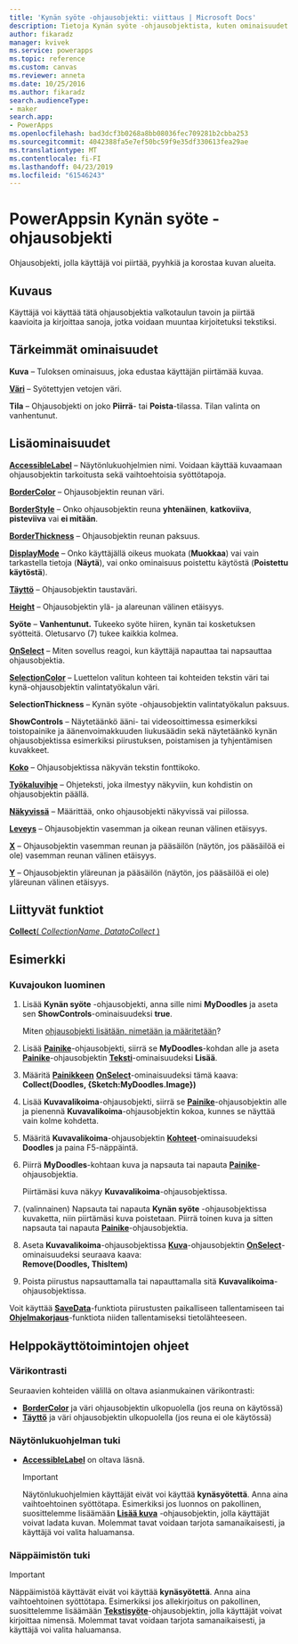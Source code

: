 ```yaml
---
title: 'Kynän syöte -ohjausobjekti: viittaus | Microsoft Docs'
description: Tietoja Kynän syöte -ohjausobjektista, kuten ominaisuudet ja esimerkkejä
author: fikaradz
manager: kvivek
ms.service: powerapps
ms.topic: reference
ms.custom: canvas
ms.reviewer: anneta
ms.date: 10/25/2016
ms.author: fikaradz
search.audienceType:
- maker
search.app:
- PowerApps
ms.openlocfilehash: bad3dcf3b0268a8bb08036fec709281b2cbba253
ms.sourcegitcommit: 4042388fa5e7ef50bc59f9e35df330613fea29ae
ms.translationtype: MT
ms.contentlocale: fi-FI
ms.lasthandoff: 04/23/2019
ms.locfileid: "61546243"
---
```

# <a name="pen-input-control-in-powerapps"></a>PowerAppsin Kynän syöte -ohjausobjekti
Ohjausobjekti, jolla käyttäjä voi piirtää, pyyhkiä ja korostaa kuvan alueita.

## <a name="description"></a>Kuvaus
Käyttäjä voi käyttää tätä ohjausobjektia valkotaulun tavoin ja piirtää kaavioita ja kirjoittaa sanoja, jotka voidaan muuntaa kirjoitetuksi tekstiksi.

## <a name="key-properties"></a>Tärkeimmät ominaisuudet
**Kuva** – Tuloksen ominaisuus, joka edustaa käyttäjän piirtämää kuvaa.

**[Väri](properties-color-border.md)** – Syötettyjen vetojen väri.

**Tila** – Ohjausobjekti on joko **Piirrä**- tai **Poista**-tilassa.  Tilan valinta on vanhentunut.

## <a name="additional-properties"></a>Lisäominaisuudet
**[AccessibleLabel](properties-accessibility.md)** – Näytönlukuohjelmien nimi. Voidaan käyttää kuvaamaan ohjausobjektin tarkoitusta sekä vaihtoehtoisia syöttötapoja.

**[BorderColor](properties-color-border.md)** – Ohjausobjektin reunan väri.

**[BorderStyle](properties-color-border.md)** – Onko ohjausobjektin reuna **yhtenäinen**, **katkoviiva**, **pisteviiva** vai **ei mitään**.

**[BorderThickness](properties-color-border.md)** – Ohjausobjektin reunan paksuus.

**[DisplayMode](properties-core.md)** – Onko käyttäjällä oikeus muokata (**Muokkaa**) vai vain tarkastella tietoja (**Näytä**), vai onko ominaisuus poistettu käytöstä (**Poistettu käytöstä**).

**[Täyttö](properties-color-border.md)** – Ohjausobjektin taustaväri.

**[Height](properties-size-location.md)** – Ohjausobjektin ylä- ja alareunan välinen etäisyys.

**Syöte** – **Vanhentunut.** Tukeeko syöte hiiren, kynän tai kosketuksen syötteitä.  Oletusarvo (7) tukee kaikkia kolmea.

**[OnSelect](properties-core.md)** – Miten sovellus reagoi, kun käyttäjä napauttaa tai napsauttaa ohjausobjektia.

**[SelectionColor](properties-color-border.md)** – Luettelon valitun kohteen tai kohteiden tekstin väri tai kynä-ohjausobjektin valintatyökalun väri.

**SelectionThickness** – Kynän syöte -ohjausobjektin valintatyökalun paksuus.

**ShowControls** – Näytetäänkö ääni- tai videosoittimessa esimerkiksi toistopainike ja äänenvoimakkuuden liukusäädin sekä näytetäänkö kynän ohjausobjektissa esimerkiksi piirustuksen, poistamisen ja tyhjentämisen kuvakkeet.

**[Koko](properties-text.md)** – Ohjausobjektissa näkyvän tekstin fonttikoko.

**[Työkaluvihje](properties-core.md)** – Ohjeteksti, joka ilmestyy näkyviin, kun kohdistin on ohjausobjektin päällä.

**[Näkyvissä](properties-core.md)** – Määrittää, onko ohjausobjekti näkyvissä vai piilossa.

**[Leveys](properties-size-location.md)** – Ohjausobjektin vasemman ja oikean reunan välinen etäisyys.

**[X](properties-size-location.md)** – Ohjausobjektin vasemman reunan ja pääsäilön (näytön, jos pääsäilöä ei ole) vasemman reunan välinen etäisyys.

**[Y](properties-size-location.md)** – Ohjausobjektin yläreunan ja pääsäilön (näytön, jos pääsäilöä ei ole) yläreunan välinen etäisyys.

## <a name="related-functions"></a>Liittyvät funktiot
[**Collect**( *CollectionName*, *DatatoCollect* )](../functions/function-clear-collect-clearcollect.md)

## <a name="example"></a>Esimerkki
### <a name="create-a-set-of-images"></a>Kuvajoukon luominen
1. Lisää **Kynän syöte** -ohjausobjekti, anna sille nimi **MyDoodles** ja aseta sen **ShowControls**-ominaisuudeksi **true**.
   
    Miten [ohjausobjekti lisätään, nimetään ja määritetään](../add-configure-controls.md)?
2. Lisää **[Painike](control-button.md)**-ohjausobjekti, siirrä se **MyDoodles**-kohdan alle ja aseta **[Painike](control-button.md)**-ohjausobjektin **[Teksti](properties-core.md)**-ominaisuudeksi **Lisää**.
3. Määritä **[Painikkeen](control-button.md)** **[OnSelect](properties-core.md)**-ominaisuudeksi tämä kaava:<br>
   **Collect(Doodles, {Sketch:MyDoodles.Image})**
4. Lisää **Kuvavalikoima**-ohjausobjekti, siirrä se **[Painike](control-button.md)**-ohjausobjektin alle ja pienennä **Kuvavalikoima**-ohjausobjektin kokoa, kunnes se näyttää vain kolme kohdetta.
5. Määritä **Kuvavalikoima**-ohjausobjektin **[Kohteet](properties-core.md)**-ominaisuudeksi **Doodles** ja paina F5-näppäintä.
6. Piirrä **MyDoodles**-kohtaan kuva ja napsauta tai napauta **[Painike](control-button.md)**-ohjausobjektia.
   
    Piirtämäsi kuva näkyy **Kuvavalikoima**-ohjausobjektissa.
7. (valinnainen) Napsauta tai napauta **Kynän syöte** -ohjausobjektissa kuvaketta, niin piirtämäsi kuva poistetaan. Piirrä toinen kuva ja sitten napsauta tai napauta **[Painike](control-button.md)**-ohjausobjektia.
8. Aseta **Kuvavalikoima**-ohjausobjektissa **[Kuva](control-image.md)**-ohjausobjektin **[OnSelect](properties-core.md)**-ominaisuudeksi seuraava kaava:<br>
   **Remove(Doodles, ThisItem)**
9. Poista piirustus napsauttamalla tai napauttamalla sitä **Kuvavalikoima**-ohjausobjektissa.

Voit käyttää **[SaveData](../functions/function-savedata-loaddata.md)**-funktiota piirustusten paikalliseen tallentamiseen tai **[Ohjelmakorjaus](../functions/function-patch.md)**-funktiota niiden tallentamiseksi tietolähteeseen.


## <a name="accessibility-guidelines"></a>Helppokäyttötoimintojen ohjeet
### <a name="color-contrast"></a>Värikontrasti
Seuraavien kohteiden välillä on oltava asianmukainen värikontrasti:
* **[BorderColor](properties-color-border.md)** ja väri ohjausobjektin ulkopuolella (jos reuna on käytössä)
* **[Täyttö](properties-color-border.md)** ja väri ohjausobjektin ulkopuolella (jos reuna ei ole käytössä)

### <a name="screen-reader-support"></a>Näytönlukuohjelman tuki
* **[AccessibleLabel](properties-accessibility.md)** on oltava läsnä.

    > [!IMPORTANT]
  > Näytönlukuohjelmien käyttäjät eivät voi käyttää **kynäsyötettä**. Anna aina vaihtoehtoinen syöttötapa. Esimerkiksi jos luonnos on pakollinen, suosittelemme lisäämään **[Lisää kuva](control-add-picture.md)** -ohjausobjektin, jolla käyttäjät voivat ladata kuvan. Molemmat tavat voidaan tarjota samanaikaisesti, ja käyttäjä voi valita haluamansa.

### <a name="keyboard-support"></a>Näppäimistön tuki

> [!IMPORTANT]
> Näppäimistöä käyttävät eivät voi käyttää **kynäsyötettä**. Anna aina vaihtoehtoinen syöttötapa. Esimerkiksi jos allekirjoitus on pakollinen, suosittelemme lisäämään **[Tekstisyöte](control-text-input.md)**-ohjausobjektin, jolla käyttäjät voivat kirjoittaa nimensä. Molemmat tavat voidaan tarjota samanaikaisesti, ja käyttäjä voi valita haluamansa.
